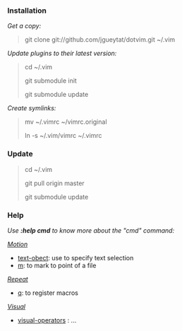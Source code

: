 ### Installation

*Get a copy:*

> git clone git://github.com/jgueytat/dotvim.git ~/.vim

*Update plugins to their latest version:*

> cd ~/.vim
>
> git submodule init
>
> git submodule update

*Create symlinks:*

> mv ~/.vimrc ~/vimrc.original
>
> ln -s ~/.vim/vimrc ~/.vimrc

### Update

> cd ~/.vim
>
> git pull origin master
>
> git submodule update

### Help

*Use **:help cmd** to know more about the "cmd" command:*

*[Motion](http://vimdoc.sourceforge.net/htmldoc/motion.html "Vim documentation: motion")*

- [text-obect](http://vimdoc.sourceforge.net/htmldoc/motion.html#text-objects): use to specify text selection
- [m](http://vimdoc.sourceforge.net/htmldoc/motion.html#mark): to mark to point of a file

*[Repeat](http://vimdoc.sourceforge.net/htmldoc/repeat.html "Vim documentation: repeat")*

- [q](http://vimdoc.sourceforge.net/htmldoc/repeat.html#complex-repeat): to register macros

*[Visual](http://vimdoc.sourceforge.net/htmldoc/visual.html "Vim documentation: visual")*

- [visual-operators](http://vimdoc.sourceforge.net/htmldoc/visual.html#visual-operators) : ...

